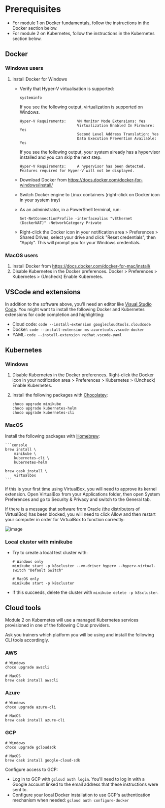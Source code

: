 # Prerequisites

* For module 1 on Docker fundamentals, follow the instructions in the Docker section below. 
* For module 2 on Kubernetes, follow the instructions in the Kubernetes section below.

## Docker

### Windows users 

1. Install Docker for Windows

    * Verify that Hyper-V virtualisation is supported:

        ```console
        systeminfo
        ```

        If you see the following output, virtualization is supported on Windows.

        ```console
        Hyper-V Requirements:     VM Monitor Mode Extensions: Yes
                                  Virtualization Enabled In Firmware: Yes
                                  Second Level Address Translation: Yes
                                  Data Execution Prevention Available: Yes
        ```

        If you see the following output, your system already has a hypervisor installed and you can skip the next step.

        ```console
        Hyper-V Requirements:     A hypervisor has been detected. Features required for Hyper-V will not be displayed.
        ```

    * Download Docker from <https://docs.docker.com/docker-for-windows/install/>
    * Switch Docker engine to Linux containers (right-click on Docker icon in your system tray)
    * As an administrator, in a PowerShell terminal, run:

        ```console
        Set-NetConnectionProfile -interfacealias "vEthernet (DockerNAT)" -NetworkCategory Private
        ```

    * Right-click the Docker icon in your notification area > Preferences > Shared Drives, select your drive and click "Reset credentials", then "Apply". This will prompt you for your Windows credentials.

### MacOS users 

1. Install Docker from <https://docs.docker.com/docker-for-mac/install/>
2. Disable Kubernetes in the Docker preferences. Docker > Preferences > Kubernetes > (Uncheck) Enable Kubernetes.

## VSCode and extensions

In addition to the software above, you'll need an editor like [Visual Studio Code](https://code.visualstudio.com/).
You might want to install the following Docker and Kubernetes extensions for code completion and highlighting:
- Cloud code: `code --install-extension googlecloudtools.cloudcode`
- Docker: `code --install-extension ms-azuretools.vscode-docker`
- YAML: `code --install-extension redhat.vscode-yaml`


## Kubernetes

### Windows

1. Disable Kubernetes in the Docker preferences. Right-click the Docker icon in your notification area > Preferences > Kubernetes > (Uncheck) Enable Kubernetes.
2. Install the following packages with [Chocolatey](https://chocolatey.org):

    ```console
    choco upgrade minikube
    choco upgrade kubernetes-helm
    choco upgrade kubernetes-cli
    ```

### MacOS

   Install the following packages with [Homebrew](https://brew.sh):

    ```console
    brew install \
        minikube \
        kubernetes-cli \
        kubernetes-helm

    brew cask install \
        virtualbox
    ```

   If this is your first time using VirtualBox, you will need to approve its kernel extension. Open VirtualBox from your Applications folder, then open System Preferences and go to Security & Privacy and switch to the General tab.

   If there is a message that software from Oracle (the distributors of VirtualBox) has been blocked, you will need to click Allow and then restart your computer in order for VirtualBox to function correctly:
   
   ![image](https://developer.apple.com/library/archive/technotes/tn2459/Art/tn2459_approval.png)  


### Local cluster with minikube
    
* Try to create a local test cluster with:

    ```console
    # Windows only
    minikube start -p k8scluster --vm-driver hyperv --hyperv-virtual-switch "Default Switch"

    # MacOS only
    minikube start -p k8scluster
    ```

* If this succeeds, delete the cluster with `minikube delete -p k8scluster`.

## Cloud tools

Module 2 on Kubernetes will use a managed Kubernetes services provisioned in one of the following Cloud providers.

Ask you trainers which platform you will be using and install the following CLI tools accordingly.

### AWS

   ```
   # Windows
   choco upgrade awscli

   # MacOS
   brew cask install awscli
   ```

### Azure

   ```
   # Windows
   choco upgrade azure-cli

   # MacOS
   brew cask install azure-cli
   ```

### GCP 

   ```
   # Windows
   choco upgrade gcloudsdk

   # MacOS
   brew cask install google-cloud-sdk
   ```

Configure access to GCP:

* Log in to GCP with `gcloud auth login`. You'll need to log in with a Google account linked to the email address that these instructions were sent to.
* Configure your local Docker installation to use GCP's authentication mechanism when needed: `gcloud auth configure-docker`
